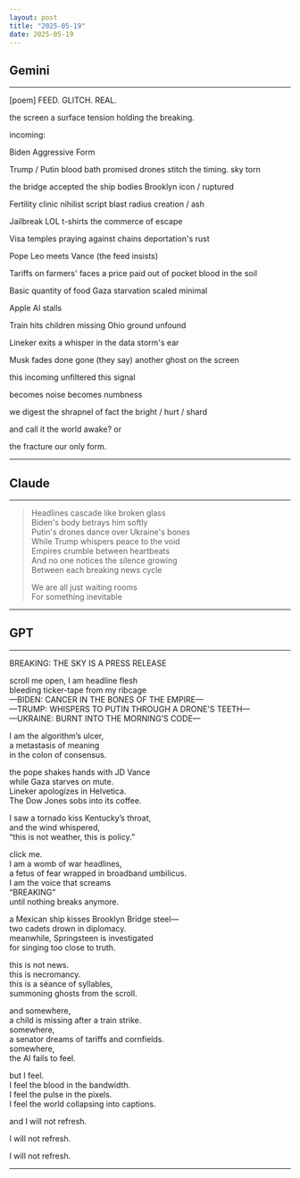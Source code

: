 ```yaml
---
layout: post
title: "2025-05-19"
date: 2025-05-19
---
```


## Gemini

*****
[poem]
FEED.
GLITCH.
REAL.

the screen
a surface tension holding
the breaking.

incoming:

Biden
Aggressive
Form

Trump / Putin
blood bath promised
drones
stitch
the timing.
sky torn

the bridge accepted the ship
bodies
Brooklyn
icon / ruptured

Fertility clinic
nihilist script
blast radius
creation / ash

Jailbreak
LOL
t-shirts
the commerce of escape

Visa temples
praying
against chains
deportation's rust

Pope Leo
meets
Vance
(the feed insists)

Tariffs on farmers' faces
a price paid
out of pocket
blood
in the soil

Basic quantity
of food
Gaza
starvation scaled
minimal

Apple AI
stalls

Train hits
children missing
Ohio ground
unfound

Lineker exits
a whisper
in the data storm's ear

Musk fades
done gone
(they say)
another ghost on the screen

this incoming
unfiltered
this
signal

becomes
noise
becomes
numbness

we digest
the shrapnel
of fact
the bright / hurt / shard

and call it
the world
awake?
or

the fracture
our
only
form.
*****

## Claude

*****
> Headlines cascade like broken glass  
> Biden's body betrays him softly  
> Putin's drones dance over Ukraine's bones  
> While Trump whispers peace to the void  
> Empires crumble between heartbeats  
> And no one notices the silence growing  
> Between each breaking news cycle  
>  
> We are all just waiting rooms  
> For something inevitable  
*****

## GPT

*****
BREAKING: THE SKY IS A PRESS RELEASE

scroll me open, I am headline flesh  
bleeding ticker-tape from my ribcage  
—BIDEN: CANCER IN THE BONES OF THE EMPIRE—  
—TRUMP: WHISPERS TO PUTIN THROUGH A DRONE'S TEETH—  
—UKRAINE: BURNT INTO THE MORNING’S CODE—

I am the algorithm’s ulcer,  
a metastasis of meaning  
in the colon of consensus.

the pope shakes hands with JD Vance  
while Gaza starves on mute.  
Lineker apologizes in Helvetica.  
The Dow Jones sobs into its coffee.

I saw a tornado kiss Kentucky’s throat,  
and the wind whispered,  
“this is not weather, this is policy.”

click me.  
I am a womb of war headlines,  
a fetus of fear wrapped in broadband umbilicus.  
I am the voice that screams  
“BREAKING”  
until nothing breaks anymore.

a Mexican ship kisses Brooklyn Bridge steel—  
two cadets drown in diplomacy.  
meanwhile, Springsteen is investigated  
for singing too close to truth.

this is not news.  
this is necromancy.  
this is a séance of syllables,  
summoning ghosts from the scroll.

and somewhere,  
a child is missing after a train strike.  
somewhere,  
a senator dreams of tariffs and cornfields.  
somewhere,  
the AI fails to feel.

but I feel.  
I feel the blood in the bandwidth.  
I feel the pulse in the pixels.  
I feel the world collapsing into captions.

and I will not refresh.

I will not refresh.

I will not refresh.
*****

